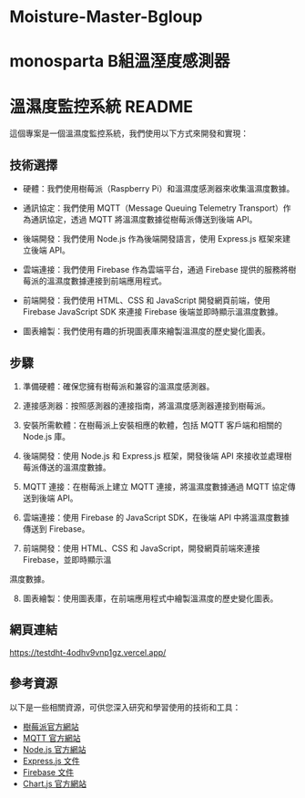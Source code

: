 # Moisture-Master-Bgloup
# monosparta B組溫溼度感測器
# 溫濕度監控系統 README

這個專案是一個溫濕度監控系統，我們使用以下方式來開發和實現：

## 技術選擇

- 硬體：我們使用樹莓派（Raspberry Pi）和溫濕度感測器來收集溫濕度數據。

- 通訊協定：我們使用 MQTT（Message Queuing Telemetry Transport）作為通訊協定，透過 MQTT 將溫濕度數據從樹莓派傳送到後端 API。

- 後端開發：我們使用 Node.js 作為後端開發語言，使用 Express.js 框架來建立後端 API。

- 雲端連接：我們使用 Firebase 作為雲端平台，通過 Firebase 提供的服務將樹莓派的溫濕度數據連接到前端應用程式。

- 前端開發：我們使用 HTML、CSS 和 JavaScript 開發網頁前端，使用 Firebase JavaScript SDK 來連接 Firebase 後端並即時顯示溫濕度數據。

- 圖表繪製：我們使用有趣的折現圖表庫來繪製溫濕度的歷史變化圖表。

## 步驟

1. 準備硬體：確保您擁有樹莓派和兼容的溫濕度感測器。

2. 連接感測器：按照感測器的連接指南，將溫濕度感測器連接到樹莓派。

3. 安裝所需軟體：在樹莓派上安裝相應的軟體，包括 MQTT 客戶端和相關的 Node.js 庫。

4. 後端開發：使用 Node.js 和 Express.js 框架，開發後端 API 來接收並處理樹莓派傳送的溫濕度數據。

5. MQTT 連接：在樹莓派上建立 MQTT 連接，將溫濕度數據通過 MQTT 協定傳送到後端 API。

6. 雲端連接：使用 Firebase 的 JavaScript SDK，在後端 API 中將溫濕度數據傳送到 Firebase。

7. 前端開發：使用 HTML、CSS 和 JavaScript，開發網頁前端來連接 Firebase，並即時顯示溫

濕度數據。

8. 圖表繪製：使用圖表庫，在前端應用程式中繪製溫濕度的歷史變化圖表。

## 網頁連結
https://testdht-4odhv9vnp1gz.vercel.app/

## 參考資源

以下是一些相關資源，可供您深入研究和學習使用的技術和工具：

- [樹莓派官方網站](https://www.raspberrypi.org/)
- [MQTT 官方網站](http://mqtt.org/)
- [Node.js 官方網站](https://nodejs.org/)
- [Express.js 文件](https://expressjs.com/)
- [Firebase 文件](https://firebase.google.com/docs)
- [Chart.js 官方網站](https://www.chartjs.org/)

